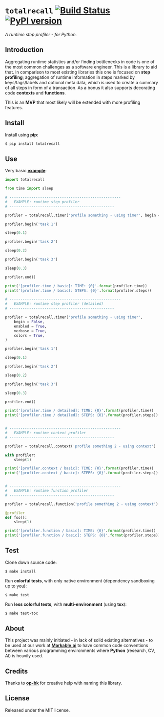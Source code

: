 
# `totalrecall` [![Build Status](https://travis-ci.com/grimen/python-totalrecall.svg?branch=master)](https://travis-ci.com/grimen/python-totalrecall) [![PyPI version](https://badge.fury.io/py/totalrecall.svg)](https://badge.fury.io/py/totalrecall)

*A runtime step profiler - for Python.*

## Introduction

Aggregating runtime statistics and/or finding bottlenecks in code is one of the most common challenges as a software engineer. This is a library to aid that. In comparison to most existing libraries this one is focused on **step profiling**; aggregation of runtime information in steps marked by keys/tags/labels and optional meta data, which is used to create a summary of all steps in form of a transaction. As a bonus it also supports decorating code **contexts** and **functions**.

This is an **MVP** that most likely will be extended with more profiling features.


## Install

Install using **pip**:

```sh
$ pip install totalrecall
```


## Use

Very basic **[example](https://github.com/grimen/python-totalrecall/tree/master/examples/basic.py)**:

```python
import totalrecall

from time import sleep

# ---------------------------------------------------
#   EXAMPLE: runtime step profiler
# ------------------------------------------------

profiler = totalrecall.timer('profile something - using timer', begin = False)

profiler.begin('task 1')

sleep(0.1)

profiler.begin('task 2')

sleep(0.2)

profiler.begin('task 3')

sleep(0.3)

profiler.end()

print('[profiler.time / basic]: TIME: {0}'.format(profiler.time))
print('[profiler.time / basic]: STEPS: {0}'.format(profiler.steps))

# ---------------------------------------------------
#   EXAMPLE: runtime step profiler (detailed)
# ------------------------------------------------

profiler = totalrecall.timer('profile something - using timer',
    begin = False,
    enabled = True,
    verbose = True,
    colors = True,
)

profiler.begin('task 1')

sleep(0.1)

profiler.begin('task 2')

sleep(0.2)

profiler.begin('task 3')

sleep(0.3)

profiler.end()

print('[profiler.time / detailed]: TIME: {0}'.format(profiler.time))
print('[profiler.time / detailed]: STEPS: {0}'.format(profiler.steps))


# ---------------------------------------------------
#   EXAMPLE: runtime context profiler
# ------------------------------------------------

profiler = totalrecall.context('profile something 2 - using context')

with profiler:
    sleep(1)

print('[profiler.context / basic]: TIME: {0}'.format(profiler.time))
print('[profiler.context / basic]: STEPS: {0}'.format(profiler.steps))


# ---------------------------------------------------
#   EXAMPLE: runtime function profiler
# ------------------------------------------------

profiler = totalrecall.function('profile something 2 - using context')

@profiler
def foo():
    sleep(1)

print('[profiler.function / basic]: TIME: {0}'.format(profiler.time))
print('[profiler.function / basic]: STEPS: {0}'.format(profiler.steps))

```


## Test

Clone down source code:

```sh
$ make install
```

Run **colorful tests**, with only native environment (dependency sandboxing up to you):

```sh
$ make test
```

Run **less colorful tests**, with **multi-environment** (using **tox**):

```sh
$ make test-tox
```


## About

This project was mainly initiated - in lack of solid existing alternatives - to be used at our work at **[Markable.ai](https://markable.ai)** to have common code conventions between various programming environments where **Python** (research, CV, AI) is heavily used.


## Credits

Thanks to **[op-bk](https://github.com/op-bk)** for creative help with naming this library.


## License

Released under the MIT license.
